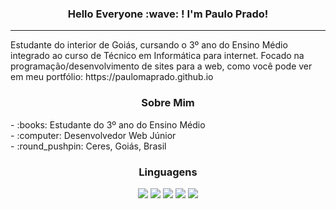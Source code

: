 <h3 align="center">
  Hello Everyone :wave: ! I'm Paulo Prado!  
</h3>

<hr>

<p>
Estudante do interior de Goiás, cursando o 3º ano do Ensino Médio integrado ao curso de Técnico em Informática para internet. Focado na programação/desenvolvimento de sites para a web, como você pode ver em meu portfólio: https://paulomaprado.github.io  
</p>

<h3 align="center">
  Sobre Mim
</h3>

<p>
  - :books: Estudante do 3º ano do Ensino Médio
  <br>
  - :computer: Desenvolvedor Web Júnior
  <br>
  - :round_pushpin: Ceres, Goiás, Brasil
</p>

<h3 align="center">
  Linguagens
</h3>

<p align="center">
  <img src="https://img.shields.io/badge/CSS3-1572B6?style=for-the-badge&logo=css3&logoColor=white">
  <img src="https://img.shields.io/badge/HTML5-E34F26?style=for-the-badge&logo=html5&logoColor=white">
  <img src="https://img.shields.io/badge/JavaScript-323330?style=for-the-badge&logo=javascript&logoColor=F7DF1E">
  <img src="https://img.shields.io/badge/PHP-777BB4?style=for-the-badge&logo=php&logoColor=white">
  <img src="https://img.shields.io/badge/Python-FFD43B?style=for-the-badge&logo=python&logoColor=blue">
</p>
